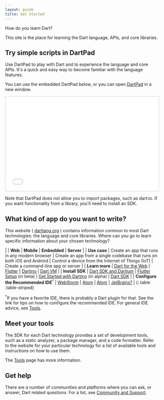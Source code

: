 ```yaml
---
layout: guide
title: Get Started
---
```


How do you learn Dart?

This site is the place for learning the Dart language,
APIs, and core libraries.

## Try simple scripts in DartPad

Use DartPad to play with Dart and to experience the language and core APIs.
It's a quick and easy way to become familiar with the language features.

You can use the embedded DartPad below, or you can open
[DartPad](/tools/dartpad) in a new window.

<iframe
src="{{site.custom.dartpad.embed-dart-prefix}}?horizontalRatio=70&verticalRatio=65"
    width="100%"
    height="310px"
    style="border: 1px solid #ccc;">
</iframe>

Note that DartPad does not allow you to import packages,
such as dart:io. If you want functionality from a library,
you'll need to install an SDK.

## What kind of app do you want to write?

This website ( [dartlang.org]({{site.dartlang}}) ) contains information common to most
Dart technologies: the language and core libraries. Where can you
go to learn specific information about your chosen technology?

| | **Web** | **Mobile** | **Embedded** | **Server** |
| **Use case** | Create an app that runs in any modern browser | Create an app from a single codebase that runs on both iOS and Android | Control a device from the Internet of Things (IoT) | Create a command-line app or server |
| **Learn more** | [Dart for the Web]({{site.dart4web}}) | [Flutter]({{site.flutter}}) | [Dartino]({{site.dartino}}) | [Dart VM]({{site.dart_vm}}) |
| **Install SDK** | [Dart SDK and Dartium]({{site.dart_vm}}/downloads/) | [Flutter Setup]({{site.flutter}}/setup/) (in beta) | [Get Started with Dartino]({{site.dartino}}/getting-started/) (in alpha) | [Dart SDK]({{site.dart_vm}}/downloads/) |
| **Configure the Recommended IDE**<sup>*</sup> | [WebStorm]({{site.dart4web}}/tools/webstorm) | [Atom]({{site.flutter}}/setup/#configure-atom-for-flutter-development) | [Atom](https://atom.io/packages/dartino) | [JetBrains?](/tools/jetbrains-plugin) |
{:.table .table-striped}

<sup>*</sup>If you have a favorite IDE, there is probably a Dart plugin for that.
See the link for tips on how to configure the recommended IDE.
For general IDE advice, see [Tools](/tools).

## Meet your tools

The SDK for each Dart technology provides a set of development tools,
such as a static analyzer, a package manager, and a code formatter.
Refer to the website for your particular technology for a list of
available tools and instructions on how to use them.

The [Tools](/tools) page has more information.

## Get help

There are a number of communities and platforms where you can ask,
or answer, Dart related questions. For a list, see
[Community and Support](/community/).
